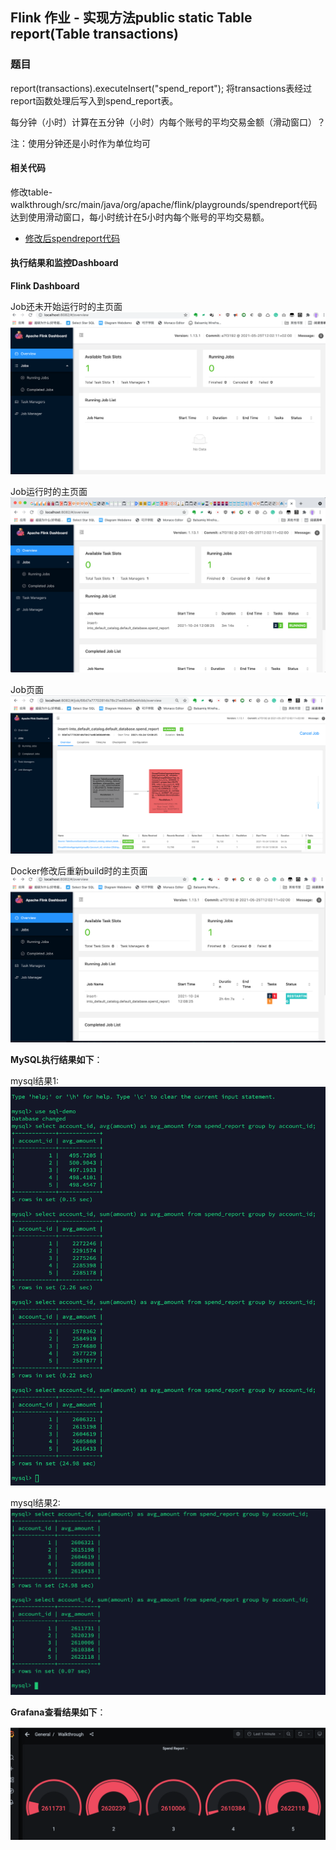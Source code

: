 ## Flink 作业 - 实现方法public static Table report(Table transactions)

### 题目

report(transactions).executeInsert("spend_report");
将transactions表经过report函数处理后写入到spend_report表。

每分钟（小时）计算在五分钟（小时）内每个账号的平均交易金额（滑动窗口）？

注：使用分钟还是小时作为单位均可


#### 相关代码

修改table-walkthrough/src/main/java/org/apache/flink/playgrounds/spendreport代码达到使用滑动窗口，每小时统计在5小时内每个账号的平均交易额。

- [修改后spendreport代码](src/SpendReport.java)

#### 执行结果和监控Dashboard

**Flink Dashboard**

Job还未开始运行时的主页面
![Flink_Dashboard_3](images/Flink_Dashboard_3.png)

Job运行时的主页面
![Flink_Dashboard_on_8082](images/Flink_Dashboard_on_8082.png)

Job页面
![Flink_Running_Job](images/Flink_Running_Job.png)

Docker修改后重新build时的主页面
![Flink_Dashboard_2](images/Flink_Dashboard_2.png)

**MySQL执行结果如下**：

mysql结果1:
![mysql_result_1](images/mysql_result_1.png)

mysql结果2:
![mysql_result_2](images/mysql_result_2.png)


**Grafana查看结果如下**：

![Grafana_Dashboard_2](images/Grafana_Dashboard_1.png)

